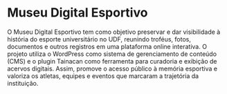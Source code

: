 # Museu Digital Esportivo
O Museu Digital Esportivo tem como objetivo preservar e dar visibilidade à história do esporte universitário no UDF, reunindo troféus, fotos, documentos e outros registros em uma plataforma online interativa. O projeto utiliza o WordPress como sistema de gerenciamento de conteúdo (CMS) e o plugin Tainacan como ferramenta para curadoria e exibição de acervos digitais. Assim, promove o acesso público à memória esportiva e valoriza os atletas, equipes e eventos que marcaram a trajetória da instituição.
